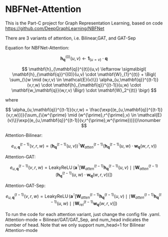 # NBFNet-Attention
This is the Part-C project for Graph Representation Learning, based on code https://github.com/DeepGraphLearning/NBFNet

There are 3 variants of attention, i.e. Bilinear,GAT, and GAT-Sep

Equation for NBFNet-Attention:

$$
\mathbf{h}_{\mathbf{q}}^{(0)}(u,v) \leftarrow \mathbf{1}_{(u=v)} \cdot \mathbf{q}
$$

$$
    \mathbf{h}_{\mathbf{q}}^{(t)}(u,v) \leftarrow \sigma\bigl(
    \mathbf{h}_{\mathbf{q}}^{(0)}(u,v) \cdot \mathbf{W}_{1}^{(t)} 
    + \Bigl(
        \sum_{\{w \mid (w,r,v) \in \mathcal{E}(v)\}} \alpha_{u,\mathbf{q}}^{(t-1)}(v,r,w) \cdot \mathbf{h}_{\mathbf{q}}^{(t-1)}(u,w) \cdot \mathbf{w_\mathbf{q}}(w,r,v)
    \Bigr) \cdot \mathbf{W}_2^{(t)}
\bigr) 
$$

where

$$
\alpha_{u,\mathbf{q}}^{(t-1)}(v,r,w) = \frac{\exp{(e_{u,\mathbf{q}}^{(t-1)}(v,r,w)})}{\sum_{\{w^{\prime} \mid (w^{\prime},r^{\prime},v) \in \mathcal{E}(v)\}}\exp{(e_{u,\mathbf{q}}^{(t-1)}(v,r^{\prime},w^{\prime}))})}\nonumber 
$$

Attention-Bilinear:

$$
e_{u,\mathbf{q}}^{(t-1)}(v,r,w) =  (\mathbf{h}_{\mathbf{q}}^{(t-1)}(u,v))^\intercal \mathbf{W}^{(t-1)}_{atten} (\mathbf{h}_{\mathbf{q}}^{(t-1)}(u,w) \cdot \mathbf{w_\mathbf{q}}(w,r,v))
$$

Attention-GAT:

$$
e_{u,\mathbf{q}}^{(t-1)}(v,r,w) = \operatorname{LeakyReLU}(\mathbf{a}^\intercal[ \mathbf{W}^{(t-1)}_{atten} \mathbf{h}_{\mathbf{q}}^{(t-1)}(u,v) \mid\mid \mathbf{W}^{(t-1)}_{atten} (\mathbf{h}_{\mathbf{q}}^{(t-1)}(u,w) \cdot \mathbf{w_\mathbf{q}}(w,r,v))])
$$

Attention-GAT-Sep:

$$
e_{u,\mathbf{q}}^{(t-1)}(v,r,w) = \operatorname{LeakyReLU}(\mathbf{a}^\intercal[ \mathbf{W}^{(t-1)}_{atten} \mathbf{h}_{\mathbf{q}}^{(t-1)}(u,v) \mid\mid \mathbf{W}^{(t-1)}_{atten} \mathbf{h}_{\mathbf{q}}^{(t-1)}(u,w) \mid\mid \mathbf{W}^{(t-1)}_{rel}\mathbf{w_\mathbf{q}}(w,r,v)])
$$

To run the code for each attention variant, just change the config file .yaml.  
      Attention-mode = Bilinear/GAT/GAT_Sep, and num_head indicates the number of head. 
Note that we only support num_head=1 for Bilinear Attention-mode
